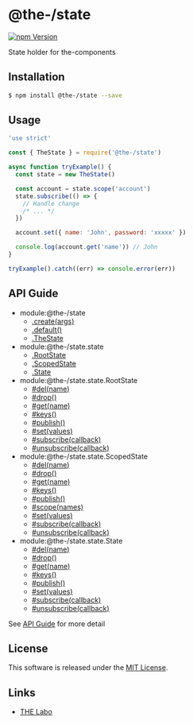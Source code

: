 @the-/state
==========

<!---
This file is generated by the-tmpl. Do not update manually.
--->

<!-- Badge Start -->
<a name="badges"></a>

[![npm Version][bd_npm_shield_url]][bd_npm_url]

[bd_repo_url]: https://github.com/the-labo/the
[bd_travis_url]: http://travis-ci.org/the-labo/the
[bd_travis_shield_url]: http://img.shields.io/travis/the-labo/the.svg?style=flat
[bd_travis_com_url]: http://travis-ci.com/the-labo/the
[bd_travis_com_shield_url]: https://api.travis-ci.com/the-labo/the.svg?token=
[bd_license_url]: https://github.com/the-labo/the/blob/master/LICENSE
[bd_npm_url]: http://www.npmjs.org/package/@the-/state
[bd_npm_shield_url]: http://img.shields.io/npm/v/@the-/state.svg?style=flat
[bd_standard_url]: http://standardjs.com/
[bd_standard_shield_url]: https://img.shields.io/badge/code%20style-standard-brightgreen.svg

<!-- Badge End -->


<!-- Description Start -->
<a name="description"></a>

State holder for the-components

<!-- Description End -->


<!-- Overview Start -->
<a name="overview"></a>




<!-- Overview End -->


<!-- Sections Start -->
<a name="sections"></a>

<!-- Section from "doc/readme/01.Installation.md.hbs" Start -->

<a name="section-doc-readme-01-installation-md"></a>

Installation
-----

```bash
$ npm install @the-/state --save
```


<!-- Section from "doc/readme/01.Installation.md.hbs" End -->

<!-- Section from "doc/readme/02.Usage.md.hbs" Start -->

<a name="section-doc-readme-02-usage-md"></a>

Usage
---------

```javascript
'use strict'

const { TheState } = require('@the-/state')

async function tryExample() {
  const state = new TheState()

  const account = state.scope('account')
  state.subscribe(() => {
    // Handle change
    /* ... */
  })

  account.set({ name: 'John', password: 'xxxxx' })

  console.log(account.get('name')) // John
}

tryExample().catch((err) => console.error(err))

```


<!-- Section from "doc/readme/02.Usage.md.hbs" End -->


<!-- Sections Start -->

<a name="api"></a>

## API Guide


- module:@the-/state
  - [.create(args)](./doc/api/api.md#module_@the-/state.create)
  - [.default()](./doc/api/api.md#module_@the-/state.default)
  - [.TheState](./doc/api/api.md#module_@the-/state.TheState)
- module:@the-/state.state
  - [.RootState](./doc/api/api.md#module_@the-/state.state.RootState)
  - [.ScopedState](./doc/api/api.md#module_@the-/state.state.ScopedState)
  - [.State](./doc/api/api.md#module_@the-/state.state.State)
- module:@the-/state.state.RootState
  - [#del(name)](./doc/api/api.md#module_@the-/state.state.RootState#del)
  - [#drop()](./doc/api/api.md#module_@the-/state.state.RootState#drop)
  - [#get(name)](./doc/api/api.md#module_@the-/state.state.RootState#get)
  - [#keys()](./doc/api/api.md#module_@the-/state.state.RootState#keys)
  - [#publish()](./doc/api/api.md#module_@the-/state.state.RootState#publish)
  - [#set(values)](./doc/api/api.md#module_@the-/state.state.RootState#set)
  - [#subscribe(callback)](./doc/api/api.md#module_@the-/state.state.RootState#subscribe)
  - [#unsubscribe(callback)](./doc/api/api.md#module_@the-/state.state.RootState#unsubscribe)
- module:@the-/state.state.ScopedState
  - [#del(name)](./doc/api/api.md#module_@the-/state.state.ScopedState#del)
  - [#drop()](./doc/api/api.md#module_@the-/state.state.ScopedState#drop)
  - [#get(name)](./doc/api/api.md#module_@the-/state.state.ScopedState#get)
  - [#keys()](./doc/api/api.md#module_@the-/state.state.ScopedState#keys)
  - [#publish()](./doc/api/api.md#module_@the-/state.state.ScopedState#publish)
  - [#scope(names)](./doc/api/api.md#module_@the-/state.state.ScopedState#scope)
  - [#set(values)](./doc/api/api.md#module_@the-/state.state.ScopedState#set)
  - [#subscribe(callback)](./doc/api/api.md#module_@the-/state.state.ScopedState#subscribe)
  - [#unsubscribe(callback)](./doc/api/api.md#module_@the-/state.state.ScopedState#unsubscribe)
- module:@the-/state.state.State
  - [#del(name)](./doc/api/api.md#module_@the-/state.state.State#del)
  - [#drop()](./doc/api/api.md#module_@the-/state.state.State#drop)
  - [#get(name)](./doc/api/api.md#module_@the-/state.state.State#get)
  - [#keys()](./doc/api/api.md#module_@the-/state.state.State#keys)
  - [#publish()](./doc/api/api.md#module_@the-/state.state.State#publish)
  - [#set(values)](./doc/api/api.md#module_@the-/state.state.State#set)
  - [#subscribe(callback)](./doc/api/api.md#module_@the-/state.state.State#subscribe)
  - [#unsubscribe(callback)](./doc/api/api.md#module_@the-/state.state.State#unsubscribe)

See [API Guide](./doc/api/api.md) for more detail


<!-- LICENSE Start -->
<a name="license"></a>

License
-------
This software is released under the [MIT License](https://github.com/the-labo/the/blob/master/LICENSE).

<!-- LICENSE End -->


<!-- Links Start -->
<a name="links"></a>

Links
------

+ [THE Labo][the_labo_url]

[the_labo_url]: https://github.com/the-labo

<!-- Links End -->
